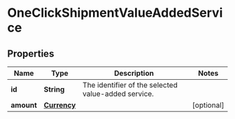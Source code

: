
# OneClickShipmentValueAddedService

## Properties
Name | Type | Description | Notes
------------ | ------------- | ------------- | -------------
**id** | **String** | The identifier of the selected value-added service. | 
**amount** | [**Currency**](Currency.md) |  |  [optional]



